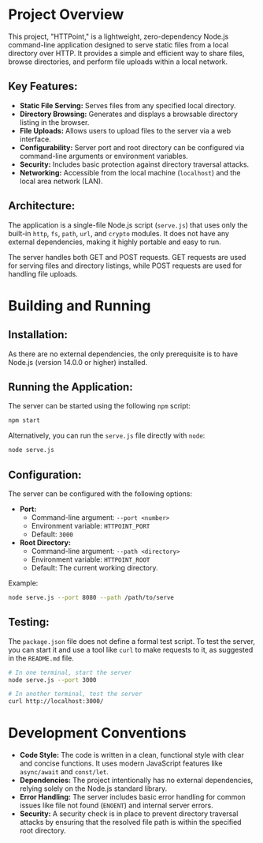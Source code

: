 # Project Overview

This project, "HTTPoint," is a lightweight, zero-dependency Node.js command-line application designed to serve static files from a local directory over HTTP. It provides a simple and efficient way to share files, browse directories, and perform file uploads within a local network.

## Key Features:

*   **Static File Serving:** Serves files from any specified local directory.
*   **Directory Browsing:** Generates and displays a browsable directory listing in the browser.
*   **File Uploads:** Allows users to upload files to the server via a web interface.
*   **Configurability:** Server port and root directory can be configured via command-line arguments or environment variables.
*   **Security:** Includes basic protection against directory traversal attacks.
*   **Networking:** Accessible from the local machine (`localhost`) and the local area network (LAN).

## Architecture:

The application is a single-file Node.js script (`serve.js`) that uses only the built-in `http`, `fs`, `path`, `url`, and `crypto` modules. It does not have any external dependencies, making it highly portable and easy to run.

The server handles both GET and POST requests. GET requests are used for serving files and directory listings, while POST requests are used for handling file uploads.

# Building and Running

## Installation:

As there are no external dependencies, the only prerequisite is to have Node.js (version 14.0.0 or higher) installed.

## Running the Application:

The server can be started using the following `npm` script:

```bash
npm start
```

Alternatively, you can run the `serve.js` file directly with `node`:

```bash
node serve.js
```

## Configuration:

The server can be configured with the following options:

*   **Port:**
    *   Command-line argument: `--port <number>`
    *   Environment variable: `HTTPOINT_PORT`
    *   Default: `3000`
*   **Root Directory:**
    *   Command-line argument: `--path <directory>`
    *   Environment variable: `HTTPOINT_ROOT`
    *   Default: The current working directory.

Example:

```bash
node serve.js --port 8080 --path /path/to/serve
```

## Testing:

The `package.json` file does not define a formal test script. To test the server, you can start it and use a tool like `curl` to make requests to it, as suggested in the `README.md` file.

```bash
# In one terminal, start the server
node serve.js --port 3000

# In another terminal, test the server
curl http://localhost:3000/
```

# Development Conventions

*   **Code Style:** The code is written in a clean, functional style with clear and concise functions. It uses modern JavaScript features like `async/await` and `const/let`.
*   **Dependencies:** The project intentionally has no external dependencies, relying solely on the Node.js standard library.
*   **Error Handling:** The server includes basic error handling for common issues like file not found (`ENOENT`) and internal server errors.
*   **Security:** A security check is in place to prevent directory traversal attacks by ensuring that the resolved file path is within the specified root directory.
